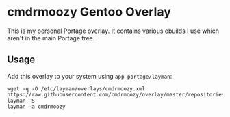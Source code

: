 cmdrmoozy Gentoo Overlay
========================

This is my personal Portage overlay. It contains various ebuilds I use which aren't in the main Portage tree.

Usage
-----

Add this overlay to your system using `app-portage/layman`:

    wget -q -O /etc/layman/overlays/cmdrmoozy.xml https://raw.githubusercontent.com/cmdrmoozy/overlay/master/repositories.xml
    layman -S
    layman -a cmdrmoozy

